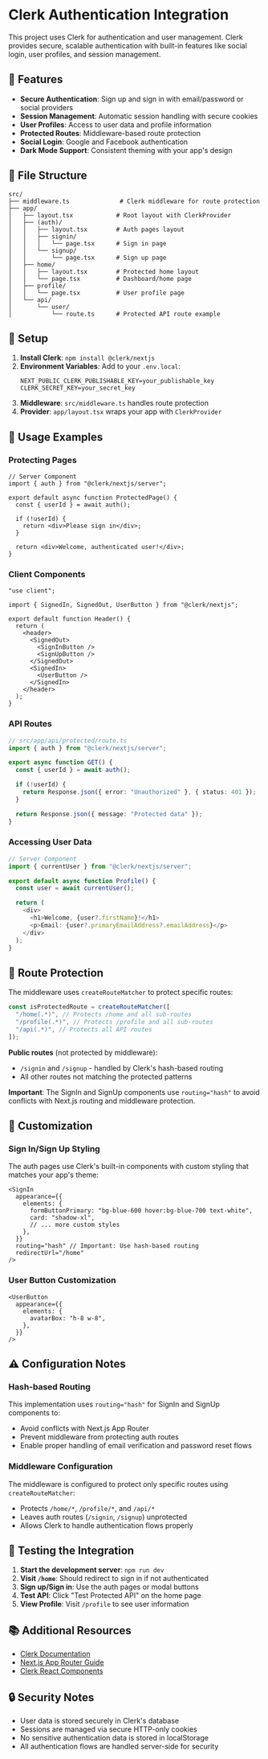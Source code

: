 # Clerk Authentication Integration

This project uses Clerk for authentication and user management. Clerk provides secure, scalable authentication with built-in features like social login, user profiles, and session management.

## 🚀 Features

- **Secure Authentication**: Sign up and sign in with email/password or social providers
- **Session Management**: Automatic session handling with secure cookies
- **User Profiles**: Access to user data and profile information
- **Protected Routes**: Middleware-based route protection
- **Social Login**: Google and Facebook authentication
- **Dark Mode Support**: Consistent theming with your app's design

## 📁 File Structure

```
src/
├── middleware.ts              # Clerk middleware for route protection
├── app/
│   ├── layout.tsx            # Root layout with ClerkProvider
│   ├── (auth)/
│   │   ├── layout.tsx        # Auth pages layout
│   │   ├── signin/
│   │   │   └── page.tsx      # Sign in page
│   │   └── signup/
│   │       └── page.tsx      # Sign up page
│   ├── home/
│   │   ├── layout.tsx        # Protected home layout
│   │   └── page.tsx          # Dashboard/home page
│   ├── profile/
│   │   └── page.tsx          # User profile page
│   └── api/
│       └── user/
│           └── route.ts      # Protected API route example
```

## 🔧 Setup

1. **Install Clerk**: `npm install @clerk/nextjs`
2. **Environment Variables**: Add to your `.env.local`:
   ```env
   NEXT_PUBLIC_CLERK_PUBLISHABLE_KEY=your_publishable_key
   CLERK_SECRET_KEY=your_secret_key
   ```
3. **Middleware**: `src/middleware.ts` handles route protection
4. **Provider**: `app/layout.tsx` wraps your app with `ClerkProvider`

## 🎯 Usage Examples

### Protecting Pages

```tsx
// Server Component
import { auth } from "@clerk/nextjs/server";

export default async function ProtectedPage() {
  const { userId } = await auth();

  if (!userId) {
    return <div>Please sign in</div>;
  }

  return <div>Welcome, authenticated user!</div>;
}
```

### Client Components

```tsx
"use client";

import { SignedIn, SignedOut, UserButton } from "@clerk/nextjs";

export default function Header() {
  return (
    <header>
      <SignedOut>
        <SignInButton />
        <SignUpButton />
      </SignedOut>
      <SignedIn>
        <UserButton />
      </SignedIn>
    </header>
  );
}
```

### API Routes

```typescript
// src/app/api/protected/route.ts
import { auth } from "@clerk/nextjs/server";

export async function GET() {
  const { userId } = await auth();

  if (!userId) {
    return Response.json({ error: "Unauthorized" }, { status: 401 });
  }

  return Response.json({ message: "Protected data" });
}
```

### Accessing User Data

```typescript
// Server Component
import { currentUser } from "@clerk/nextjs/server";

export default async function Profile() {
  const user = await currentUser();

  return (
    <div>
      <h1>Welcome, {user?.firstName}!</h1>
      <p>Email: {user?.primaryEmailAddress?.emailAddress}</p>
    </div>
  );
}
```

## 🔐 Route Protection

The middleware uses `createRouteMatcher` to protect specific routes:

```typescript
const isProtectedRoute = createRouteMatcher([
  "/home(.*)", // Protects /home and all sub-routes
  "/profile(.*)", // Protects /profile and all sub-routes
  "/api(.*)", // Protects all API routes
]);
```

**Public routes** (not protected by middleware):

- `/signin` and `/signup` - handled by Clerk's hash-based routing
- All other routes not matching the protected patterns

**Important**: The SignIn and SignUp components use `routing="hash"` to avoid conflicts with Next.js routing and middleware protection.

## 🎨 Customization

### Sign In/Sign Up Styling

The auth pages use Clerk's built-in components with custom styling that matches your app's theme:

```tsx
<SignIn
  appearance={{
    elements: {
      formButtonPrimary: "bg-blue-600 hover:bg-blue-700 text-white",
      card: "shadow-xl",
      // ... more custom styles
    },
  }}
  routing="hash" // Important: Use hash-based routing
  redirectUrl="/home"
/>
```

### User Button Customization

```tsx
<UserButton
  appearance={{
    elements: {
      avatarBox: "h-8 w-8",
    },
  }}
/>
```

## ⚠️ Configuration Notes

### Hash-based Routing

This implementation uses `routing="hash"` for SignIn and SignUp components to:

- Avoid conflicts with Next.js App Router
- Prevent middleware from protecting auth routes
- Enable proper handling of email verification and password reset flows

### Middleware Configuration

The middleware is configured to protect only specific routes using `createRouteMatcher`:

- Protects `/home/*`, `/profile/*`, and `/api/*`
- Leaves auth routes (`/signin`, `/signup`) unprotected
- Allows Clerk to handle authentication flows properly

## 🚦 Testing the Integration

1. **Start the development server**: `npm run dev`
2. **Visit `/home`**: Should redirect to sign in if not authenticated
3. **Sign up/Sign in**: Use the auth pages or modal buttons
4. **Test API**: Click "Test Protected API" on the home page
5. **View Profile**: Visit `/profile` to see user information

## 📚 Additional Resources

- [Clerk Documentation](https://clerk.com/docs)
- [Next.js App Router Guide](https://clerk.com/docs/quickstarts/nextjs)
- [Clerk React Components](https://clerk.com/docs/components/overview)

## 🔒 Security Notes

- User data is stored securely in Clerk's database
- Sessions are managed via secure HTTP-only cookies
- No sensitive authentication data is stored in localStorage
- All authentication flows are handled server-side for security
